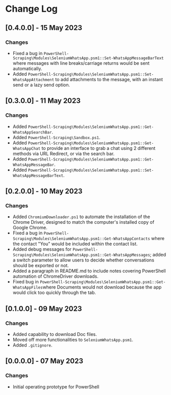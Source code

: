 # Change Log

## [0.4.0.0] - 15 May 2023
### Changes
- Fixed a bug in `PowerShell-Scraping\Modules\SeleniumWhatsApp.psm1::Set-WhatsAppMessageBarText` where messages with line breaks/carriage returns would be sent automatically.
- Added `PowerShell-Scraping\Modules\SeleniumWhatsApp.psm1::Set-WhatsAppAttachment` to add attachments to the message, with an instant send or a lazy send option.

## [0.3.0.0] - 11 May 2023
### Changes
- Added `PowerShell-Scraping\Modules\SeleniumWhatsApp.psm1::Get-WhatsAppSearchBar`.
- Added `PowerShell-Scraping\Sandbox.ps1`.
- Added `PowerShell-Scraping\Modules\SeleniumWhatsApp.psm1::Get-WhatsAppChat` to provide an interface to grab a chat using 2 different methods via URL Redirect, or via the search bar.
- Added `PowerShell-Scraping\Modules\SeleniumWhatsApp.psm1::Get-WhatsAppMessageBar`.
- Added `PowerShell-Scraping\Modules\SeleniumWhatsApp.psm1::Set-WhatsAppMessageBarText`.

## [0.2.0.0] - 10 May 2023
### Changes
- Added `ChromiumDownloader.ps1` to automate the installation of the Chrome Driver, designed to match the computer's installed copy of Google Chrome.
- Fixed a bug in `PowerShell-Scraping\Modules\SeleniumWhatsApp.psm1::Get-WhatsAppContacts` where the contact "You" would be included within the contact list.
- Added debug messages for `PowerShell-Scraping\Modules\SeleniumWhatsApp.psm1::Get-WhatsAppMessages`; added a switch parameter to allow users to decide whether conversations should be exported or not.
- Added a paragraph in README.md to include notes covering PowerShell automation of ChromeDriver downloads.
- Fixed bug in `PowerShell-Scraping\Modules\SeleniumWhatsApp.psm1::Get-WhatsAppFiles`where Documents would not download because the app would click too quickly through the tab.

## [0.1.0.0] - 09 May 2023
### Changes
- Added capability to download Doc files.
- Moved off more functionalities to `SeleniumWhatsApp.psm1`.
- Added `.gitignore`.

## [0.0.0.0] - 07 May 2023
### Changes
- Initial operating prototype for PowerShell

